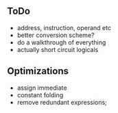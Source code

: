 ## ToDo

* address, instruction, operand etc
* better conversion scheme?
* do a walkthrough of everything
* actually short circuit logicals

## Optimizations
* assign immediate
* constant folding
* remove redundant expressions;